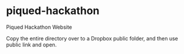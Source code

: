 # piqued-hackathon

Piqued Hackathon Website

Copy the entire directory over to a Dropbox public folder, and then use public link and open.